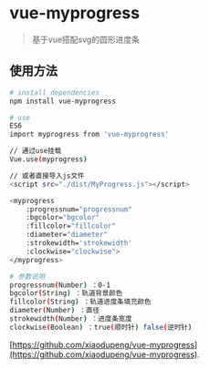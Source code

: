 # vue-myprogress

> 基于vue搭配svg的圆形进度条

## 使用方法

``` bash
# install dependencies
npm install vue-myprogress

# use
ES6
import myprogress from 'vue-myprogress'

// 通过use挂载
Vue.use(myprogress)

// 或者直接导入js文件
<script src="./dist/MyProgress.js"></script>

<myprogress 
    :progressnum="progressnum"
    :bgcolor="bgcolor" 
    :fillcolor="fillcolor"
    :diameter="diameter"
    :strokewidth='strokewidth'
    :clockwise="clockwise">
</myprogress>

# 参数说明
progressnum(Number) ：0-1
bgcolor(String) ：轨道背景颜色
fillcolor(String) ：轨道进度条填充颜色
diameter(Number) ：直径
strokewidth(Number) ：进度条宽度
clockwise(Boolean) ：true(顺时针) false(逆时针)
```

[https://github.com/xiaodupeng/vue-myprogress](https://github.com/xiaodupeng/vue-myprogress).
